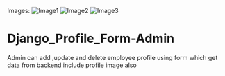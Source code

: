 Images:
![Image1](https://github.com/aniketttt07/Django_Profile_Form-Admin/assets/124354517/842fd65b-0d0b-489f-87f4-b10dc4c4620b)
![Image2](https://github.com/aniketttt07/Django_Profile_Form-Admin/assets/124354517/5c0c333a-0d42-40a9-97c0-822f5169ff7a)
![Image3](https://github.com/aniketttt07/Django_Profile_Form-Admin/assets/124354517/9c312ba4-0858-4d7e-a5a0-8d93d62abecd)

# Django_Profile_Form-Admin
Admin can add ,update and delete employee profile using form which get data from backend include profile image also
